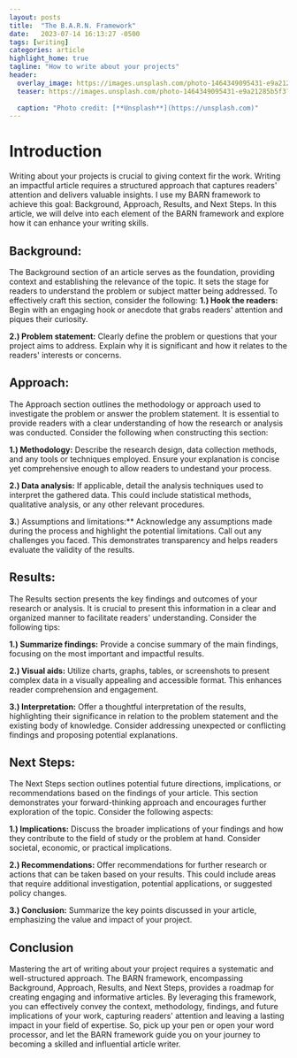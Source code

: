 ```yaml
---
layout: posts
title:  "The B.A.R.N. Framework"
date:   2023-07-14 16:13:27 -0500
tags: [writing]
categories: article
highlight_home: true
tagline: "How to write about your projects"
header:
  overlay_image: https://images.unsplash.com/photo-1464349095431-e9a21285b5f3?ixlib=rb-4.0.3&ixid=M3wxMjA3fDB8MHxwaG90by1wYWdlfHx8fGVufDB8fHx8fA%3D%3D&auto=format&fit=crop&w=3036&q=80
  teaser: https://images.unsplash.com/photo-1464349095431-e9a21285b5f3?ixlib=rb-4.0.3&ixid=M3wxMjA3fDB8MHxwaG90by1wYWdlfHx8fGVufDB8fHx8fA%3D%3D&auto=format&fit=crop&w=3036&q=80
  
  caption: "Photo credit: [**Unsplash**](https://unsplash.com)"
---
```


# Introduction
Writing about your projects is crucial to giving context fir the work. Writing an impactful article requires a structured approach that captures readers' attention and delivers valuable insights. I use my BARN framework to achieve this goal: Background, Approach, Results, and Next Steps. In this article, we will delve into each element of the BARN framework and explore how it can enhance your writing skills.

## Background:
The Background section of an article serves as the foundation, providing context and establishing the relevance of the topic. It sets the stage for readers to understand the problem or subject matter being addressed. To effectively craft this section, consider the following:
**1.) Hook the readers:** Begin with an engaging hook or anecdote that grabs readers' attention and piques their curiosity.

**2.) Problem statement:** Clearly define the problem or questions that your project aims to address. Explain why it is significant and how it relates to the readers' interests or concerns.

## Approach:
The Approach section outlines the methodology or approach used to investigate the problem or answer the problem statement. It is essential to provide readers with a clear understanding of how the research or analysis was conducted. Consider the following when constructing this section:

**1.) Methodology:** Describe the research design, data collection methods, and any tools or techniques employed. Ensure your explanation is concise yet comprehensive enough to allow readers to undestand your process.

**2.) Data analysis:** If applicable, detail the analysis techniques used to interpret the gathered data. This could include statistical methods, qualitative analysis, or any other relevant procedures.

**3.**) Assumptions and limitations:** Acknowledge any assumptions made during the process and highlight the potential limitations. Call out any challenges you faced. This demonstrates transparency and helps readers evaluate the validity of the results.

## Results:
The Results section presents the key findings and outcomes of your research or analysis. It is crucial to present this information in a clear and organized manner to facilitate readers' understanding. Consider the following tips:

**1.) Summarize findings:** Provide a concise summary of the main findings, focusing on the most important and impactful results.

**2.) Visual aids:** Utilize charts, graphs, tables, or screenshots to present complex data in a visually appealing and accessible format. This enhances reader comprehension and engagement.

**3.) Interpretation:** Offer a thoughtful interpretation of the results, highlighting their significance in relation to the problem statement and the existing body of knowledge. Consider addressing unexpected or conflicting findings and proposing potential explanations.

## Next Steps:
The Next Steps section outlines potential future directions, implications, or recommendations based on the findings of your article. This section demonstrates your forward-thinking approach and encourages further exploration of the topic. Consider the following aspects:

**1.) Implications:** Discuss the broader implications of your findings and how they contribute to the field of study or the problem at hand. Consider societal, economic, or practical implications.

**2.) Recommendations:** Offer recommendations for further research or actions that can be taken based on your results. This could include areas that require additional investigation, potential applications, or suggested policy changes.

**3.) Conclusion:** Summarize the key points discussed in your article, emphasizing the value and impact of your project.

## Conclusion
Mastering the art of writing about your project requires a systematic and well-structured approach. The BARN framework, encompassing Background, Approach, Results, and Next Steps, provides a roadmap for creating engaging and informative articles. By leveraging this framework, you can effectively convey the context, methodology, findings, and future implications of your work, capturing readers' attention and leaving a lasting impact in your field of expertise. So, pick up your pen or open your word processor, and let the BARN framework guide you on your journey to becoming a skilled and influential article writer.

